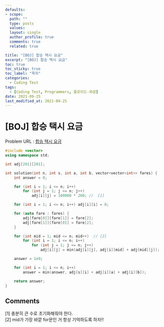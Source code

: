 ```yaml
---
defaults:
- scope:
  path: ""
  type: posts
  values:
  layout: single
  author_profile: true
  comments: true
  related: true

title: "[BOJ] 합승 택시 요금"
excerpt: "[BOJ] 합승 택시 요금"
toc: true
toc_sticky: true
toc_label: "목차"
categories:
  - Coding Test 
tags:
  - [Coding Test, Programmers, 플로이드-와샬]
date: 2021-09-25
last_modified_at: 2021-09-25
---
```

# [BOJ] 합승 택시 요금

Problem URL : [합승 택시 요금](https://programmers.co.kr/learn/courses/30/lessons/72413)

```cpp
#include <vector>
using namespace std;

int adj[201][201];

int solution(int n, int s, int a, int b, vector<vector<int>> fares) {
    int answer = 0;

    for (int i = 1; i <= n; i++)
        for (int j = 1; j <= n; j++)
            adj[i][j] = 100000 * 200; //  [1]

    for (int i = 1; i <= n; i++) adj[i][i] = 0;

    for (auto fare : fares) {
        adj[fare[0]][fare[1]] = fare[2];
        adj[fare[1]][fare[0]] = fare[2];
    }

    for (int mid = 1; mid <= n; mid++)  // [2]
        for (int i = 1; i <= n; i++)
            for (int j = 1; j <= n; j++)
                adj[i][j] = min(adj[i][j], adj[i][mid] + adj[mid][j]);

    answer = 1e9;

    for (int i = 1; i <= n; i++)
        answer = min(answer, adj[s][i] + adj[i][a] + adj[i][b]);

    return answer;
}
```
## Comments
[1] 충분히 큰 수로 초기화해줘야 한다.  
[2] mid가 가장 바깥 for문인 거 항상 기억하도록 하자!!
